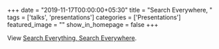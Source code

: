 +++
date = "2019-11-17T00:00:00+05:30"
title = "Search Everywhere, "
tags  = ['talks', 'presentations']
categories = ['Presentations']
featured_image = ""
show_in_homepage = false
+++

<p data-notist="aravindputrevu/pStPRa">View <a href="https://conf.aravind.dev/pStPRa">Search Everything, Search Everywhere</a>.</p><script async src="https://on.notist.cloud/embed/002.js"></script>